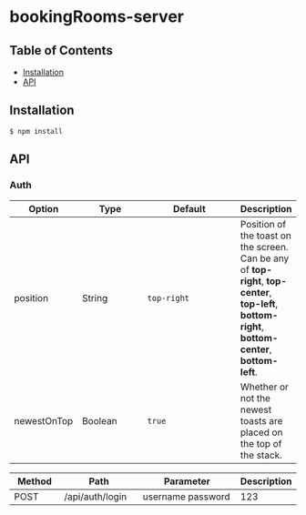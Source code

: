 # bookingRooms-server

## Table of Contents

- [Installation](#installation)
- [API](#aPI)

## Installation

```
$ npm install
```

## API

### Auth

<style>
table th:first-of-type {
    width: 20%;
}
table th:nth-of-type(2) {
    width: 30%;
}
table th:nth-of-type(3) {
    width: 50%;
}
</style>

| Option                 | Type                                                              | Default                                             | Description                                                                                                                                                                                                               |
| ---------------------- | ----------------------------------------------------------------- | --------------------------------------------------- | ------------------------------------------------------------------------------------------------------------------------------------------------------------------------------------------------------------------------- |
| position               | String                                                            | `top-right`                                         | Position of the toast on the screen. Can be any of **top-right**, **top-center**, **top-left**, **bottom-right**, **bottom-center**, **bottom-left**.                                                                     |
| newestOnTop            | Boolean                                                           | `true`                                              | Whether or not the newest toasts are placed on the top of the stack.                                                                                                                                                      |

| Method                 | Path                                                              | Parameter                                             | Description                                                                                                                                                                                                               |
| ---------------------- | ----------------------------------------------------------------- | ----------------------------------------------------- | ------------------------------------------------------------------------------------------------------------------------------------------------------------------------------------------------------------------------ |
| POST                        | /api/auth/login                                                               | username password                                             | 123                                                                                                                                                                                                             |

